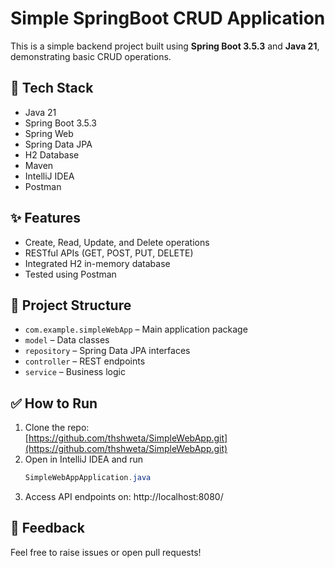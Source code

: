# Simple SpringBoot CRUD Application

This is a simple backend project built using **Spring Boot 3.5.3** and **Java 21**, demonstrating basic CRUD operations.

## 🚀 Tech Stack

- Java 21
- Spring Boot 3.5.3
- Spring Web
- Spring Data JPA
- H2 Database
- Maven
- IntelliJ IDEA
- Postman

## ✨ Features

- Create, Read, Update, and Delete operations
- RESTful APIs (GET, POST, PUT, DELETE)
- Integrated H2 in-memory database
- Tested using Postman

## 📁 Project Structure

- `com.example.simpleWebApp` – Main application package  
- `model` – Data classes  
- `repository` – Spring Data JPA interfaces  
- `controller` – REST endpoints  
- `service` – Business logic  



## ✅ How to Run

1. Clone the repo:  
   [https://github.com/thshweta/SimpleWebApp.git](https://github.com/thshweta/SimpleWebApp.git)
2. Open in IntelliJ IDEA and run  
   ```java
   SimpleWebAppApplication.java
3. Access API endpoints on: http://localhost:8080/


## 📨 Feedback

Feel free to raise issues or open pull requests!

	 

